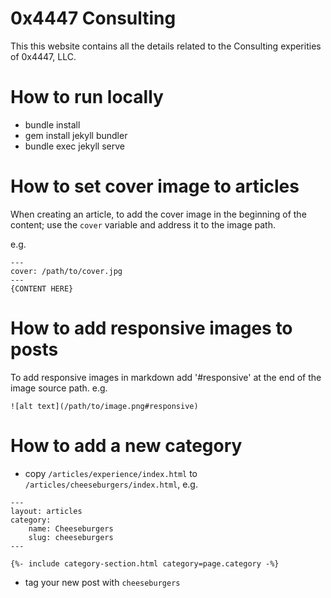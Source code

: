 # 0x4447 Consulting

This this website contains all the details related to the Consulting experities of 0x4447, LLC.

# How to run locally

- bundle install
- gem install jekyll bundler
- bundle exec jekyll serve

# How to set cover image to articles

When creating an article, to add the cover image in the beginning of the content; use the `cover` variable and address it to the image path.

e.g.
```
--- 
cover: /path/to/cover.jpg
---
{CONTENT HERE}
```

# How to add responsive images to posts

To add responsive images in markdown add '#responsive' at the end of the image source path.
e.g.
```
![alt text](/path/to/image.png#responsive)
```

# How to add a new category

- copy `/articles/experience/index.html` to `/articles/cheeseburgers/index.html`, e.g.

```
---
layout: articles
category:
    name: Cheeseburgers
    slug: cheeseburgers
---

{%- include category-section.html category=page.category -%}

```

- tag your new post with `cheeseburgers`
